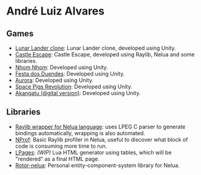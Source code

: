 # André Luiz Alvares
## Games
* [Lunar Lander clone](https://github.com/nicolas-ft/LunarLander): Lunar Lander clone, developed using Unity.
* [Castle Escape](https://github.com/Andre-LA/baixada-game-jam-game): Castle Escape, developed using Raylib, Nelua and some libraries.
* [Nhom Nhom](https://github.com/unimonte-games/nhom-nhom): Developed using Unity.
* [Festa dos Duendes](https://github.com/unimonte-games/festa-dos-duendes): Developed using Unity.
* [Aurora](https://github.com/unimonte-games/game-jam-proj-grupo-5): Developed using Unity.
* [Space Pigs Revolution](https://github.com/unimonte-games/space-pigs-revolution): Developed using Unity.
* [Akangatu (digital version)](https://github.com/unimonte-games/jogo-akangatu-digital): Developed using Unity.

## Libraries
* [Raylib wrapper for Nelua language](https://github.com/Andre-LA/raylib-nelua-mirror): uses LPEG C parser to generate bindings automatically, wrapping is also automated.
* [NProf](https://github.com/Andre-LA/nprof): Basic Raylib profiler in Nelua, useful to discover what block of code is consuming more time to run.
* [LPages](https://github.com/Andre-LA/lpages): _(WIP)_ Lua HTML generator using tables, which will be "rendered" as a final HTML page.
* [Rotor-nelua](https://github.com/Andre-LA/Rotor-nelua): Personal entity-component-system library for Nelua.
